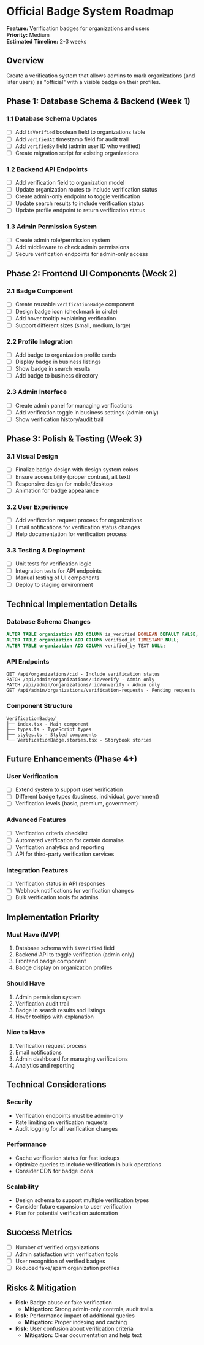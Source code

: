 # Official Badge System Roadmap
**Feature:** Verification badges for organizations and users  
**Priority:** Medium  
**Estimated Timeline:** 2-3 weeks  

## Overview
Create a verification system that allows admins to mark organizations (and later users) as "official" with a visible badge on their profiles.

## Phase 1: Database Schema & Backend (Week 1)

### 1.1 Database Schema Updates
- [ ] Add `isVerified` boolean field to organizations table
- [ ] Add `verifiedAt` timestamp field for audit trail
- [ ] Add `verifiedBy` field (admin user ID who verified)
- [ ] Create migration script for existing organizations

### 1.2 Backend API Endpoints
- [ ] Add verification field to organization model
- [ ] Update organization routes to include verification status
- [ ] Create admin-only endpoint to toggle verification
- [ ] Update search results to include verification status
- [ ] Update profile endpoint to return verification status

### 1.3 Admin Permission System
- [ ] Create admin role/permission system
- [ ] Add middleware to check admin permissions
- [ ] Secure verification endpoints for admin-only access

## Phase 2: Frontend UI Components (Week 2)

### 2.1 Badge Component
- [ ] Create reusable `VerificationBadge` component
- [ ] Design badge icon (checkmark in circle)
- [ ] Add hover tooltip explaining verification
- [ ] Support different sizes (small, medium, large)

### 2.2 Profile Integration
- [ ] Add badge to organization profile cards
- [ ] Display badge in business listings
- [ ] Show badge in search results
- [ ] Add badge to business directory

### 2.3 Admin Interface
- [ ] Create admin panel for managing verifications
- [ ] Add verification toggle in business settings (admin-only)
- [ ] Show verification history/audit trail

## Phase 3: Polish & Testing (Week 3)

### 3.1 Visual Design
- [ ] Finalize badge design with design system colors
- [ ] Ensure accessibility (proper contrast, alt text)
- [ ] Responsive design for mobile/desktop
- [ ] Animation for badge appearance

### 3.2 User Experience
- [ ] Add verification request process for organizations
- [ ] Email notifications for verification status changes
- [ ] Help documentation for verification process

### 3.3 Testing & Deployment
- [ ] Unit tests for verification logic
- [ ] Integration tests for API endpoints
- [ ] Manual testing of UI components
- [ ] Deploy to staging environment

## Technical Implementation Details

### Database Schema Changes
```sql
ALTER TABLE organization ADD COLUMN is_verified BOOLEAN DEFAULT FALSE;
ALTER TABLE organization ADD COLUMN verified_at TIMESTAMP NULL;
ALTER TABLE organization ADD COLUMN verified_by TEXT NULL;
```

### API Endpoints
```
GET /api/organizations/:id - Include verification status
PATCH /api/admin/organizations/:id/verify - Admin only
PATCH /api/admin/organizations/:id/unverify - Admin only
GET /api/admin/organizations/verification-requests - Pending requests
```

### Component Structure
```
VerificationBadge/
├── index.tsx - Main component
├── types.ts - TypeScript types
├── styles.ts - Styled components
└── VerificationBadge.stories.tsx - Storybook stories
```

## Future Enhancements (Phase 4+)

### User Verification
- [ ] Extend system to support user verification
- [ ] Different badge types (business, individual, government)
- [ ] Verification levels (basic, premium, government)

### Advanced Features
- [ ] Verification criteria checklist
- [ ] Automated verification for certain domains
- [ ] Verification analytics and reporting
- [ ] API for third-party verification services

### Integration Features
- [ ] Verification status in API responses
- [ ] Webhook notifications for verification changes
- [ ] Bulk verification tools for admins

## Implementation Priority

### Must Have (MVP)
1. Database schema with `isVerified` field
2. Backend API to toggle verification (admin only)
3. Frontend badge component
4. Badge display on organization profiles

### Should Have
1. Admin permission system
2. Verification audit trail
3. Badge in search results and listings
4. Hover tooltips with explanation

### Nice to Have
1. Verification request process
2. Email notifications
3. Admin dashboard for managing verifications
4. Analytics and reporting

## Technical Considerations

### Security
- Verification endpoints must be admin-only
- Rate limiting on verification requests
- Audit logging for all verification changes

### Performance
- Cache verification status for fast lookups
- Optimize queries to include verification in bulk operations
- Consider CDN for badge icons

### Scalability
- Design schema to support multiple verification types
- Consider future expansion to user verification
- Plan for potential verification automation

## Success Metrics
- [ ] Number of verified organizations
- [ ] Admin satisfaction with verification tools
- [ ] User recognition of verified badges
- [ ] Reduced fake/spam organization profiles

## Risks & Mitigation
- **Risk:** Badge abuse or fake verification
  - **Mitigation:** Strong admin-only controls, audit trails
- **Risk:** Performance impact of additional queries
  - **Mitigation:** Proper indexing and caching
- **Risk:** User confusion about verification criteria
  - **Mitigation:** Clear documentation and help text